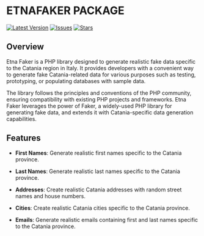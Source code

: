 # ETNAFAKER PACKAGE

[![Latest Version](https://img.shields.io/github/release/millooo94/etna-faker.svg?style=flat-square)](https://github.com/millooo94/etna-faker/releases) [![Issues](https://img.shields.io/github/issues/millooo94/etna-faker.svg?style=flat-square)](https://github.com/millooo94/etna-faker/issues) [![Stars](https://img.shields.io/github/stars/millooo94/etna-faker.svg?style=flat-square)](https://github.com/millooo94/etna-faker/stargazers)

## Overview
Etna Faker is a PHP library designed to generate realistic fake data specific to the Catania region in Italy. It provides developers with a convenient way to generate fake Catania-related data for various purposes such as testing, prototyping, or populating databases with sample data.

The library follows the principles and conventions of the PHP community, ensuring compatibility with existing PHP projects and frameworks. Etna Faker leverages the power of Faker, a widely-used PHP library for generating fake data, and extends it with Catania-specific data generation capabilities.

## Features
- **First Names**: Generate realistic first names specific to the Catania province.

- **Last Names**: Generate realistic last names specific to the Catania province.

- **Addresses**: Create realistic Catania addresses with random street names and house numbers.

- **Cities**: Create realistic Catania cities specific to the Catania province.

- **Emails**: Generate realistic emails containing first and last names specific to the Catania province.

